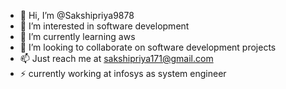 - 👋 Hi, I’m @Sakshipriya9878
- 👀 I’m interested in software development
- 🌱 I’m currently learning aws
- 💞️ I’m looking to collaborate on software development projects
- 📫 Just reach me at sakshipriya171@gmail.com
- ⚡ currently working at infosys as system engineer

<!---
Sakshipriya9878/Sakshipriya9878 is a ✨ special ✨ repository because its `README.md` (this file) appears on your GitHub profile.
You can click the Preview link to take a look at your changes.
--->
